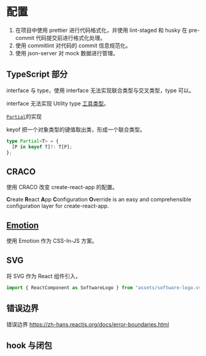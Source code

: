 # 配置

1. 在项目中使用 prettier 进行代码格式化，并使用 lint-staged 和 husky 在 pre-commit 代码提交前进行格式化处理。
2. 使用 commitlint 对代码的 commit 信息规范化。
3. 使用 json-server 对 mock 数据进行管理。

## TypeScript 部分

interface 与 type，使用 interface 无法实现联合类型与交叉类型，type 可以。

interface 无法实现 Utility type [工具类型](http://www.patrickzhong.com/TypeScript/zh/reference/utility-types.html#实用工具类型)。

[`Partial`](http://www.patrickzhong.com/TypeScript/zh/reference/utility-types.html#partialtype)的实现

keyof 把一个对象类型的键值取出类，形成一个联合类型。

```ts
type Partial<T> = {
  [P in keyof T]?: T[P];
};
```

## CRACO

使用 CRACO 改变 create-react-app 的配置。

**C**reate **R**eact **A**pp **C**onfiguration **O**verride is an easy and comprehensible configuration layer for create-react-app.

## [Emotion](https://emotion.sh/docs/install)

使用 Emotion 作为 CSS-In-JS 方案。

## SVG

将 SVG 作为 React 组件引入，

```js
import { ReactComponent as SoftwareLogo } from "assets/software-logo.svg";
```

## 错误边界

错误边界 https://zh-hans.reactjs.org/docs/error-boundaries.html

## hook 与闭包
